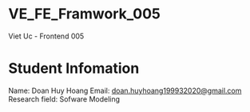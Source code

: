 # VE_FE_Framwork_005
Viet Uc - Frontend 005

# Student Infomation
Name: Doan Huy Hoang
Email: doan.huyhoang199932020@gmail.com
Research field: Sofware Modeling